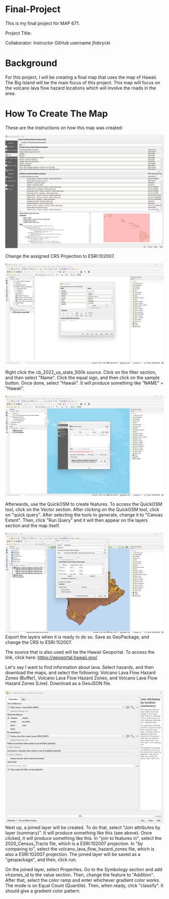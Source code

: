 # Final-Project

This is my final project for MAP 671.

Project Title:

Collaborator: Instructor GitHub username jfobrycki

# Background

For this project, I will be creating a final map that uses the map of Hawaii. The Big Island will be the main focus of this project. This map will focus on the volcano lava flow hazard locations which will involve the roads in the area.

# How To Create The Map
These are the instructions on how this map was created:

![map](crs_projection.png)

Change the assigned CRS Projection to ESRI:102007. 

![map](filter_hawaii.png)

Right click the cb_2022_us_state_500k source. Click on the filter section, and then select "Name". Click the equal sign, and then click on the sample button. Once done, select "Hawaii". It will produce something like "NAME" = "Hawaii".

![map](QuickOSM.png)

Afterwards, use the QuickOSM to create features. To access the QuickOSM tool, click on the Vector section. After clicking on the QuickOSM tool, click on "quick query". After selecting the tools to generate, change it to "Canvas Extent". Then, click "Run Query" and it will then appear on the layers section and the map itself.

![map](export_layers.png)
Export the layers when it is ready to do so. Save as GeoPackage, and change the CRS to ESRI:102007.

The source that is also used will be the Hawaii Geoportal. To access the link, click here: https://geoportal.hawaii.gov/

Let's say I want to find information about lava. Select hazards, and then download the maps, and select the following: Volcano Lava Flow Hazard Zones (Buffer), Volcano Lava Flow Hazard Zones, and Volcano Lava Flow Hazard Zones (Line). Download as a GeoJSON file.

![map](Join_attributes_by_location_summary.png)
Next up, a joined layer will be created. To do that, select "Join attributes by layer (summary)". It will produce something like this (see above). Once clicked, it will produce something like this. In "join to features in", select the 2020_Census_Tracts file, which is a ESRI:102007 projection. In "by comparing to", select the volcano_lava_flow_hazard_zones file, which is also a ESRI:102007 projection. The joined layer will be saved as a "geopackage", and then, click run.


On the joined layer, select Properties. Go to the Symbology section and add vhzones_id to the value section. Then, change the feature to "Addition". After that, select the color ramp and enter whichever gradient color works. The mode is on Equal Count (Quantile). Then, when ready, click "classify". It should give a gradient color pattern.